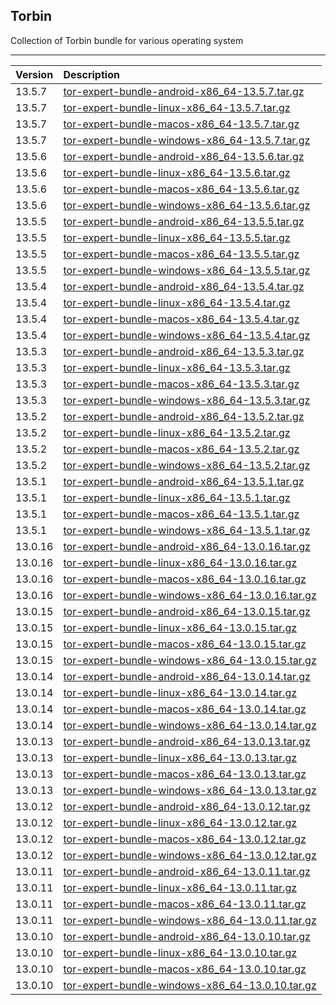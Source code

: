 ## Torbin

Collection of Torbin bundle for various operating system

* * *

| Version | Description |
| :--- | :--- |
| 13.5.7 | [tor-expert-bundle-android-x86_64-13.5.7.tar.gz](https://github.com/neoslab/torbin/raw/main/android/13.5.7/tor-expert-bundle-android-x86_64-13.5.7.tar.gz) |
| 13.5.7 | [tor-expert-bundle-linux-x86_64-13.5.7.tar.gz](https://github.com/neoslab/torbin/raw/main/linux/13.5.7/tor-expert-bundle-linux-x86_64-13.5.7.tar.gz) |
| 13.5.7 | [tor-expert-bundle-macos-x86_64-13.5.7.tar.gz](https://github.com/neoslab/torbin/raw/main/macos/13.5.7/tor-expert-bundle-macos-x86_64-13.5.7.tar.gz) |
| 13.5.7 | [tor-expert-bundle-windows-x86_64-13.5.7.tar.gz](https://github.com/neoslab/torbin/raw/main/windows/13.5.7/tor-expert-bundle-windows-x86_64-13.5.7.tar.gz) |
| 13.5.6 | [tor-expert-bundle-android-x86_64-13.5.6.tar.gz](https://github.com/neoslab/torbin/raw/main/android/13.5.6/tor-expert-bundle-android-x86_64-13.5.6.tar.gz) |
| 13.5.6 | [tor-expert-bundle-linux-x86_64-13.5.6.tar.gz](https://github.com/neoslab/torbin/raw/main/linux/13.5.6/tor-expert-bundle-linux-x86_64-13.5.6.tar.gz) |
| 13.5.6 | [tor-expert-bundle-macos-x86_64-13.5.6.tar.gz](https://github.com/neoslab/torbin/raw/main/macos/13.5.6/tor-expert-bundle-macos-x86_64-13.5.6.tar.gz) |
| 13.5.6 | [tor-expert-bundle-windows-x86_64-13.5.6.tar.gz](https://github.com/neoslab/torbin/raw/main/windows/13.5.6/tor-expert-bundle-windows-x86_64-13.5.6.tar.gz) |
| 13.5.5 | [tor-expert-bundle-android-x86_64-13.5.5.tar.gz](https://github.com/neoslab/torbin/raw/main/android/13.5.5/tor-expert-bundle-android-x86_64-13.5.5.tar.gz) |
| 13.5.5 | [tor-expert-bundle-linux-x86_64-13.5.5.tar.gz](https://github.com/neoslab/torbin/raw/main/linux/13.5.5/tor-expert-bundle-linux-x86_64-13.5.5.tar.gz) |
| 13.5.5 | [tor-expert-bundle-macos-x86_64-13.5.5.tar.gz](https://github.com/neoslab/torbin/raw/main/macos/13.5.5/tor-expert-bundle-macos-x86_64-13.5.5.tar.gz) |
| 13.5.5 | [tor-expert-bundle-windows-x86_64-13.5.5.tar.gz](https://github.com/neoslab/torbin/raw/main/windows/13.5.5/tor-expert-bundle-windows-x86_64-13.5.5.tar.gz) |
| 13.5.4 | [tor-expert-bundle-android-x86_64-13.5.4.tar.gz](https://github.com/neoslab/torbin/raw/main/android/13.5.4/tor-expert-bundle-android-x86_64-13.5.4.tar.gz) |
| 13.5.4 | [tor-expert-bundle-linux-x86_64-13.5.4.tar.gz](https://github.com/neoslab/torbin/raw/main/linux/13.5.4/tor-expert-bundle-linux-x86_64-13.5.4.tar.gz) |
| 13.5.4 | [tor-expert-bundle-macos-x86_64-13.5.4.tar.gz](https://github.com/neoslab/torbin/raw/main/macos/13.5.4/tor-expert-bundle-macos-x86_64-13.5.4.tar.gz) |
| 13.5.4 | [tor-expert-bundle-windows-x86_64-13.5.4.tar.gz](https://github.com/neoslab/torbin/raw/main/windows/13.5.4/tor-expert-bundle-windows-x86_64-13.5.4.tar.gz) |
| 13.5.3 | [tor-expert-bundle-android-x86_64-13.5.3.tar.gz](https://github.com/neoslab/torbin/raw/main/android/13.5.3/tor-expert-bundle-android-x86_64-13.5.3.tar.gz) |
| 13.5.3 | [tor-expert-bundle-linux-x86_64-13.5.3.tar.gz](https://github.com/neoslab/torbin/raw/main/linux/13.5.3/tor-expert-bundle-linux-x86_64-13.5.3.tar.gz) |
| 13.5.3 | [tor-expert-bundle-macos-x86_64-13.5.3.tar.gz](https://github.com/neoslab/torbin/raw/main/macos/13.5.3/tor-expert-bundle-macos-x86_64-13.5.3.tar.gz) |
| 13.5.3 | [tor-expert-bundle-windows-x86_64-13.5.3.tar.gz](https://github.com/neoslab/torbin/raw/main/windows/13.5.3/tor-expert-bundle-windows-x86_64-13.5.3.tar.gz) |
| 13.5.2 | [tor-expert-bundle-android-x86_64-13.5.2.tar.gz](https://github.com/neoslab/torbin/raw/main/android/13.5.2/tor-expert-bundle-android-x86_64-13.5.2.tar.gz) |
| 13.5.2 | [tor-expert-bundle-linux-x86_64-13.5.2.tar.gz](https://github.com/neoslab/torbin/raw/main/linux/13.5.2/tor-expert-bundle-linux-x86_64-13.5.2.tar.gz) |
| 13.5.2 | [tor-expert-bundle-macos-x86_64-13.5.2.tar.gz](https://github.com/neoslab/torbin/raw/main/macos/13.5.2/tor-expert-bundle-macos-x86_64-13.5.2.tar.gz) |
| 13.5.2 | [tor-expert-bundle-windows-x86_64-13.5.2.tar.gz](https://github.com/neoslab/torbin/raw/main/windows/13.5.2/tor-expert-bundle-windows-x86_64-13.5.2.tar.gz) |
| 13.5.1 | [tor-expert-bundle-android-x86_64-13.5.1.tar.gz](https://github.com/neoslab/torbin/raw/main/android/13.5.1/tor-expert-bundle-android-x86_64-13.5.1.tar.gz) |
| 13.5.1 | [tor-expert-bundle-linux-x86_64-13.5.1.tar.gz](https://github.com/neoslab/torbin/raw/main/linux/13.5.1/tor-expert-bundle-linux-x86_64-13.5.1.tar.gz) |
| 13.5.1 | [tor-expert-bundle-macos-x86_64-13.5.1.tar.gz](https://github.com/neoslab/torbin/raw/main/macos/13.5.1/tor-expert-bundle-macos-x86_64-13.5.1.tar.gz) |
| 13.5.1 | [tor-expert-bundle-windows-x86_64-13.5.1.tar.gz](https://github.com/neoslab/torbin/raw/main/windows/13.5.1/tor-expert-bundle-windows-x86_64-13.5.1.tar.gz) |
| 13.0.16 | [tor-expert-bundle-android-x86_64-13.0.16.tar.gz](https://github.com/neoslab/torbin/raw/main/android/13.0.16/tor-expert-bundle-android-x86_64-13.0.16.tar.gz) |
| 13.0.16 | [tor-expert-bundle-linux-x86_64-13.0.16.tar.gz](https://github.com/neoslab/torbin/raw/main/linux/13.0.16/tor-expert-bundle-linux-x86_64-13.0.16.tar.gz) |
| 13.0.16 | [tor-expert-bundle-macos-x86_64-13.0.16.tar.gz](https://github.com/neoslab/torbin/raw/main/macos/13.0.16/tor-expert-bundle-macos-x86_64-13.0.16.tar.gz) |
| 13.0.16 | [tor-expert-bundle-windows-x86_64-13.0.16.tar.gz](https://github.com/neoslab/torbin/raw/main/windows/13.0.16/tor-expert-bundle-windows-x86_64-13.0.16.tar.gz) |
| 13.0.15 | [tor-expert-bundle-android-x86_64-13.0.15.tar.gz](https://github.com/neoslab/torbin/raw/main/android/13.0.15/tor-expert-bundle-android-x86_64-13.0.15.tar.gz) |
| 13.0.15 | [tor-expert-bundle-linux-x86_64-13.0.15.tar.gz](https://github.com/neoslab/torbin/raw/main/linux/13.0.15/tor-expert-bundle-linux-x86_64-13.0.15.tar.gz) |
| 13.0.15 | [tor-expert-bundle-macos-x86_64-13.0.15.tar.gz](https://github.com/neoslab/torbin/raw/main/macos/13.0.15/tor-expert-bundle-macos-x86_64-13.0.15.tar.gz) |
| 13.0.15 | [tor-expert-bundle-windows-x86_64-13.0.15.tar.gz](https://github.com/neoslab/torbin/raw/main/windows/13.0.15/tor-expert-bundle-windows-x86_64-13.0.15.tar.gz) |
| 13.0.14 | [tor-expert-bundle-android-x86_64-13.0.14.tar.gz](https://github.com/neoslab/torbin/raw/main/android/13.0.14/tor-expert-bundle-android-x86_64-13.0.14.tar.gz) |
| 13.0.14 | [tor-expert-bundle-linux-x86_64-13.0.14.tar.gz](https://github.com/neoslab/torbin/raw/main/linux/13.0.14/tor-expert-bundle-linux-x86_64-13.0.14.tar.gz) |
| 13.0.14 | [tor-expert-bundle-macos-x86_64-13.0.14.tar.gz](https://github.com/neoslab/torbin/raw/main/macos/13.0.14/tor-expert-bundle-macos-x86_64-13.0.14.tar.gz) |
| 13.0.14 | [tor-expert-bundle-windows-x86_64-13.0.14.tar.gz](https://github.com/neoslab/torbin/raw/main/windows/13.0.14/tor-expert-bundle-windows-x86_64-13.0.14.tar.gz) |
| 13.0.13 | [tor-expert-bundle-android-x86_64-13.0.13.tar.gz](https://github.com/neoslab/torbin/raw/main/android/13.0.13/tor-expert-bundle-android-x86_64-13.0.13.tar.gz) |
| 13.0.13 | [tor-expert-bundle-linux-x86_64-13.0.13.tar.gz](https://github.com/neoslab/torbin/raw/main/linux/13.0.13/tor-expert-bundle-linux-x86_64-13.0.13.tar.gz) |
| 13.0.13 | [tor-expert-bundle-macos-x86_64-13.0.13.tar.gz](https://github.com/neoslab/torbin/raw/main/macos/13.0.13/tor-expert-bundle-macos-x86_64-13.0.13.tar.gz) |
| 13.0.13 | [tor-expert-bundle-windows-x86_64-13.0.13.tar.gz](https://github.com/neoslab/torbin/raw/main/windows/13.0.13/tor-expert-bundle-windows-x86_64-13.0.13.tar.gz) |
| 13.0.12 | [tor-expert-bundle-android-x86_64-13.0.12.tar.gz](https://github.com/neoslab/torbin/raw/main/android/13.0.12/tor-expert-bundle-android-x86_64-13.0.12.tar.gz) |
| 13.0.12 | [tor-expert-bundle-linux-x86_64-13.0.12.tar.gz](https://github.com/neoslab/torbin/raw/main/linux/13.0.12/tor-expert-bundle-linux-x86_64-13.0.12.tar.gz) |
| 13.0.12 | [tor-expert-bundle-macos-x86_64-13.0.12.tar.gz](https://github.com/neoslab/torbin/raw/main/macos/13.0.12/tor-expert-bundle-macos-x86_64-13.0.12.tar.gz) |
| 13.0.12 | [tor-expert-bundle-windows-x86_64-13.0.12.tar.gz](https://github.com/neoslab/torbin/raw/main/windows/13.0.12/tor-expert-bundle-windows-x86_64-13.0.12.tar.gz) |
| 13.0.11 | [tor-expert-bundle-android-x86_64-13.0.11.tar.gz](https://github.com/neoslab/torbin/raw/main/android/13.0.11/tor-expert-bundle-android-x86_64-13.0.11.tar.gz) |
| 13.0.11 | [tor-expert-bundle-linux-x86_64-13.0.11.tar.gz](https://github.com/neoslab/torbin/raw/main/linux/13.0.11/tor-expert-bundle-linux-x86_64-13.0.11.tar.gz) |
| 13.0.11 | [tor-expert-bundle-macos-x86_64-13.0.11.tar.gz](https://github.com/neoslab/torbin/raw/main/macos/13.0.11/tor-expert-bundle-macos-x86_64-13.0.11.tar.gz) |
| 13.0.11 | [tor-expert-bundle-windows-x86_64-13.0.11.tar.gz](https://github.com/neoslab/torbin/raw/main/windows/13.0.11/tor-expert-bundle-windows-x86_64-13.0.11.tar.gz) |
| 13.0.10 | [tor-expert-bundle-android-x86_64-13.0.10.tar.gz](https://github.com/neoslab/torbin/raw/main/android/13.0.10/tor-expert-bundle-android-x86_64-13.0.10.tar.gz) |
| 13.0.10 | [tor-expert-bundle-linux-x86_64-13.0.10.tar.gz](https://github.com/neoslab/torbin/raw/main/linux/13.0.10/tor-expert-bundle-linux-x86_64-13.0.10.tar.gz) |
| 13.0.10 | [tor-expert-bundle-macos-x86_64-13.0.10.tar.gz](https://github.com/neoslab/torbin/raw/main/macos/13.0.10/tor-expert-bundle-macos-x86_64-13.0.10.tar.gz) |
| 13.0.10 | [tor-expert-bundle-windows-x86_64-13.0.10.tar.gz](https://github.com/neoslab/torbin/raw/main/windows/13.0.10/tor-expert-bundle-windows-x86_64-13.0.10.tar.gz) |
